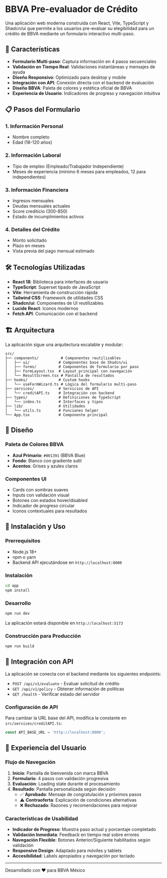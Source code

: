 # BBVA Pre-evaluador de Crédito

Una aplicación web moderna construida con React, Vite, TypeScript y Shadcn/ui que permite a los usuarios pre-evaluar su elegibilidad para un crédito de BBVA mediante un formulario interactivo multi-paso.

## 🚀 Características

- **Formulario Multi-paso**: Captura información en 4 pasos secuenciales
- **Validación en Tiempo Real**: Validaciones instantáneas y mensajes de ayuda
- **Diseño Responsivo**: Optimizado para desktop y mobile
- **Integración con API**: Conexión directa con el backend de evaluación
- **Diseño BBVA**: Paleta de colores y estética oficial de BBVA
- **Experiencia de Usuario**: Indicadores de progreso y navegación intuitiva

## 📋 Pasos del Formulario

### 1. Información Personal
- Nombre completo
- Edad (18-120 años)

### 2. Información Laboral
- Tipo de empleo (Empleado/Trabajador Independiente)
- Meses de experiencia (mínimo 6 meses para empleados, 12 para independientes)

### 3. Información Financiera
- Ingresos mensuales
- Deudas mensuales actuales
- Score crediticio (300-850)
- Estado de incumplimientos activos

### 4. Detalles del Crédito
- Monto solicitado
- Plazo en meses
- Vista previa del pago mensual estimado

## 🛠 Tecnologías Utilizadas

- **React 18**: Biblioteca para interfaces de usuario
- **TypeScript**: Superset tipado de JavaScript
- **Vite**: Herramienta de construcción rápida
- **Tailwind CSS**: Framework de utilidades CSS
- **Shadcn/ui**: Componentes de UI reutilizables
- **Lucide React**: Iconos modernos
- **Fetch API**: Comunicación con el backend

## 🏗 Arquitectura

La aplicación sigue una arquitectura escalable y modular:

```
src/
├── components/          # Componentes reutilizables
│   ├── ui/             # Componentes base de Shadcn/ui
│   ├── forms/          # Componentes de formulario por paso
│   ├── FormLayout.tsx  # Layout principal con navegación
│   └── ResultScreen.tsx # Pantalla de resultados
├── hooks/              # Custom hooks
│   └── useFormWizard.ts # Lógica del formulario multi-paso
├── services/           # Servicios de API
│   └── creditAPI.ts    # Integración con backend
├── types/              # Definiciones de TypeScript
│   └── index.ts        # Interfaces y tipos
├── lib/                # Utilidades
│   └── utils.ts        # Funciones helper
└── App.tsx             # Componente principal
```

## 🎨 Diseño

### Paleta de Colores BBVA
- **Azul Primario**: `#001391` (BBVA Blue)
- **Fondo**: Blanco con gradiente sutil
- **Acentos**: Grises y azules claros

### Componentes UI
- Cards con sombras suaves
- Inputs con validación visual
- Botones con estados hover/disabled
- Indicador de progreso circular
- Iconos contextuales para resultados

## 🔧 Instalación y Uso

### Prerrequisitos
- Node.js 18+
- npm o yarn
- Backend API ejecutándose en `http://localhost:8000`

### Instalación
```bash
cd app
npm install
```

### Desarrollo
```bash
npm run dev
```

La aplicación estará disponible en `http://localhost:5173`

### Construcción para Producción
```bash
npm run build
```

## 🔗 Integración con API

La aplicación se conecta con el backend mediante los siguientes endpoints:

- `POST /api/v1/evaluate` - Evaluar solicitud de crédito
- `GET /api/v1/policy` - Obtener información de políticas
- `GET /health` - Verificar estado del servidor

### Configuración de API

Para cambiar la URL base del API, modifica la constante en `src/services/creditAPI.ts`:

```typescript
const API_BASE_URL = 'http://localhost:8000';
```

## 📱 Experiencia del Usuario

### Flujo de Navegación
1. **Inicio**: Pantalla de bienvenida con marca BBVA
2. **Formulario**: 4 pasos con validación progresiva
3. **Evaluación**: Loading state durante el procesamiento
4. **Resultado**: Pantalla personalizada según decisión:
   - ✅ **Aprobado**: Mensaje de congratulación y próximos pasos
   - ⚠️ **Contraoferta**: Explicación de condiciones alternativas
   - ❌ **Rechazado**: Razones y recomendaciones para mejorar

### Características de Usabilidad
- **Indicador de Progreso**: Muestra paso actual y porcentaje completado
- **Validación Inmediata**: Feedback en tiempo real sobre errores
- **Navegación Flexible**: Botones Anterior/Siguiente habilitados según validación
- **Responsive Design**: Adaptado para móviles y tablets
- **Accesibilidad**: Labels apropiados y navegación por teclado

---

Desarrollado con ❤️ para BBVA México